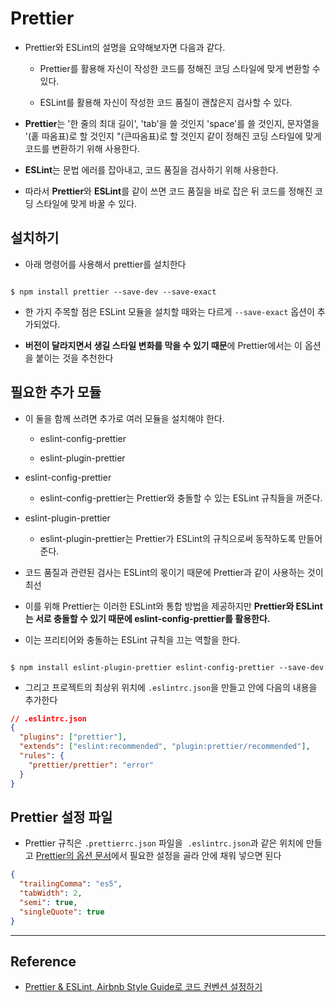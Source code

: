 # Prettier

- Prettier와 ESLint의 설명을 요약해보자면 다음과 같다.

  - Prettier를 활용해 자신이 작성한 코드를 정해진 코딩 스타일에 맞게 변환할 수 있다.

  - ESLint를 활용해 자신이 작성한 코드 품질이 괜찮은지 검사할 수 있다.

- **Prettier**는 '한 줄의 최대 길이', 'tab'을 쓸 것인지 'space'를 쓸 것인지, 문자열을 '(홑 따옴표)로 할 것인지 "(큰따옴표)로 할 것인지 같이 정해진 코딩 스타일에 맞게 코드를 변환하기 위해 사용한다.

- **ESLint**는 문법 에러를 잡아내고, 코드 품질을 검사하기 위해 사용한다.

- 따라서 **Prettier**와 **ESLint**를 같이 쓰면 코드 품질을 바로 잡은 뒤 코드를 정해진 코딩 스타일에 맞게 바꿀 수 있다.

## 설치하기

- 아래 명령어를 사용해서 prettier를 설치한다

```shell

$ npm install prettier --save-dev --save-exact

```

- 한 가지 주목할 점은 ESLint 모듈을 설치할 때와는 다르게 `--save-exact` 옵션이 추가되었다.

- **버전이 달라지면서 생길 스타일 변화를 막을 수 있기 때문**에 Prettier에서는 이 옵션을 붙이는 것을 추천한다

## 필요한 추가 모듈

- 이 둘을 함께 쓰려면 추가로 여러 모듈을 설치해야 한다.

  - eslint-config-prettier

  - eslint-plugin-prettier

- eslint-config-prettier

  - eslint-config-prettier는 Prettier와 충돌할 수 있는 ESLint 규칙들을 꺼준다.

- eslint-plugin-prettier

  - eslint-plugin-prettier는 Prettier가 ESLint의 규칙으로써 동작하도록 만들어준다.

- 코드 품질과 관련된 검사는 ESLint의 몫이기 때문에 Prettier과 같이 사용하는 것이 최선

- 이를 위해 Prettier는 이러한 ESLint와 통합 방법을 제공하지만 **Prettier와 ESLint는 서로 충돌할 수 있기 때문에 eslint-config-prettier를 활용한다.**

- 이는 프리티어와 충돌하는 ESLint 규칙을 끄는 역할을 한다.

```shell

$ npm install eslint-plugin-prettier eslint-config-prettier --save-dev

```

- 그리고 프로젝트의 최상위 위치에 `.eslintrc.json`을 만들고 안에 다음의 내용을 추가한다

```json
// .eslintrc.json
{
  "plugins": ["prettier"],
  "extends": ["eslint:recommended", "plugin:prettier/recommended"],
  "rules": {
    "prettier/prettier": "error"
  }
}
```

## Prettier 설정 파일

- Prettier 규칙은 `.prettierrc.json` 파일을  `.eslintrc.json`과 같은 위치에 만들고 [Prettier의 옵션 문서](https://prettier.io/docs/en/options.html)에서 필요한 설정을 골라 안에 채워 넣으면 된다

```json
{
  "trailingComma": "es5",
  "tabWidth": 2,
  "semi": true,
  "singleQuote": true
}
```

---

## Reference

- [Prettier & ESLint, Airbnb Style Guide로 코드 컨벤션 설정하기](https://overcome-the-limits.tistory.com/4)
